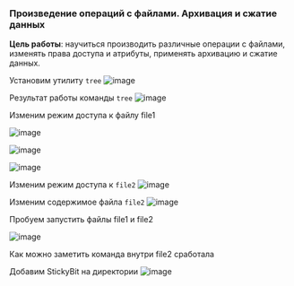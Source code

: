 ### Произведение операций с файлами. Архивация и сжатие данных

**Цель работы**: научиться производить различные операции с файлами, изменять права доступа и атрибуты, применять архивацию и сжатие данных.

Установим утилиту `tree`
![image](https://github.com/GlamorousCar/AOS-practices/assets/48102376/1ceeeeca-04ac-436c-b05a-8c75360421d7)

Результат работы команды `tree`
![image](https://github.com/GlamorousCar/AOS-practices/assets/48102376/1df1047c-9349-41ba-a0b6-7e2835952554)

Изменим режим доступа к файлу file1

![image](https://github.com/GlamorousCar/AOS-practices/assets/48102376/17f5c395-2246-4374-8dcf-c8098f2d8e90)

![image](https://github.com/GlamorousCar/AOS-practices/assets/48102376/0aa4825e-f0f8-4217-8c1e-4318551ab025)


![image](https://github.com/GlamorousCar/AOS-practices/assets/48102376/039637c7-3c06-4ec7-8a36-2ebb08255da2)

Изменим режим доступа к `file2`
![image](https://github.com/GlamorousCar/AOS-practices/assets/48102376/01b360e8-ec9c-4837-b2f5-2d69ba0b769e)

Изменим содержимое файла `file2`
![image](https://github.com/GlamorousCar/AOS-practices/assets/48102376/a1be2811-309e-42fd-b296-0ebadd6fd3a3)

Пробуем запустить файлы file1 и file2

![image](https://github.com/GlamorousCar/AOS-practices/assets/48102376/ef9cdd7c-e1cf-45dd-9790-861041e6776a)

Как можно заметить команда внутри file2 сработала

Добавим StickyBit на директории
![image](https://github.com/GlamorousCar/AOS-practices/assets/48102376/264fbd64-c645-41f1-a0b0-66797ab6cb4a)


